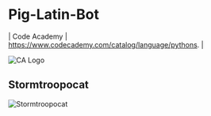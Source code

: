 ﻿# Pig-Latin-Bot 
 
| Code Academy  | https://www.codecademy.com/catalog/language/pythons. |

![CA Logo](https://www.codecademy.com/webpack/44e01805165bfde4e6e4322c540abf81.svg "CA Logo")
## Stormtroopocat

![Stormtroopocat](https://octodex.github.com/images/stormtroopocat.jpg "The Stormtroopocat")
